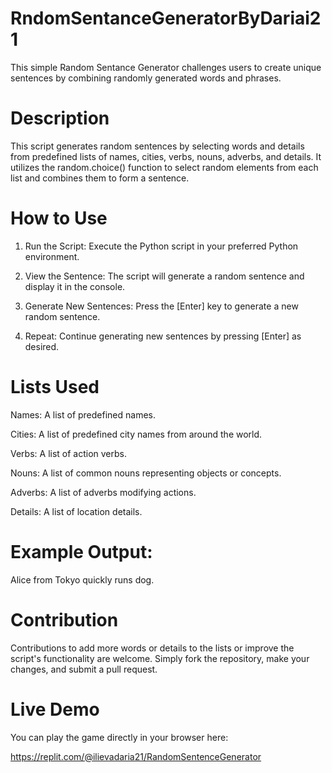 # RndomSentanceGeneratorByDariai21
This simple Random Sentance Generator challenges users to create unique sentences by combining randomly generated words and phrases.

# Description
This script generates random sentences by selecting words and details from predefined lists of names, cities, verbs, nouns, adverbs, and details. It utilizes the random.choice() function to select random elements from each list and combines them to form a sentence.

# How to Use
1. Run the Script: Execute the Python script in your preferred Python environment.

2. View the Sentence: The script will generate a random sentence and display it in the console.

3. Generate New Sentences: Press the [Enter] key to generate a new random sentence.

4. Repeat: Continue generating new sentences by pressing [Enter] as desired.

# Lists Used

Names: A list of predefined names.

Cities: A list of predefined city names from around the world.

Verbs: A list of action verbs.

Nouns: A list of common nouns representing objects or concepts.

Adverbs: A list of adverbs modifying actions.

Details: A list of location details.

# Example Output: 
Alice from Tokyo quickly runs dog.

# Contribution

Contributions to add more words or details to the lists or improve the script's functionality are welcome. Simply fork the repository, make your changes, and submit a pull request.

# Live Demo
You can play the game directly in your browser here:

https://replit.com/@ilievadaria21/RandomSentenceGenerator
